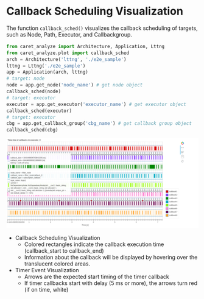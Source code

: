 # Callback Scheduling Visualization

The function `callback_sched()` visualizes the callback scheduling of targets, such as Node, Path, Executor, and Callbackgroup.

```python
from caret_analyze import Architecture, Application, Lttng
from caret_analyze.plot import callback_sched
arch = Architecture('lttng', './e2e_sample')
lttng = Lttng('./e2e_sample')
app = Application(arch, lttng)
# target: node
node = app.get_node('node_name') # get node object
callback_sched(node)
# target: executor
executor = app.get_executor('executor_name') # get executor object
callback_sched(executor)
# target: executor
cbg = app.get_callback_group('cbg_name') # get callback group object
callback_sched(cbg)
```

![Callback_Scheduling_Visualization_sample](../../imgs/callback_sched_sample.png)

- Callback Scheduling Visualization
  - Colored rectangles indicate the callback execution time (callback_start to callback_end)
  - Information about the callback will be displayed by hovering over the translucent colored areas.
- Timer Event Visualization
  - Arrows are the expected start timing of the timer callback
  - If timer callbacks start with delay (5 ms or more), the arrows turn red (if on time, white)
